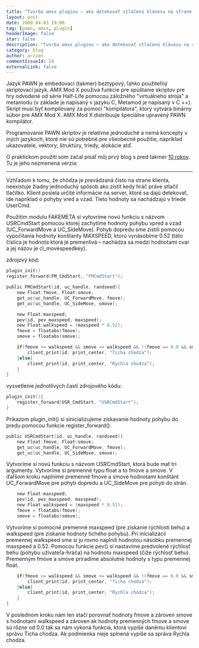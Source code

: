 ```yaml
---
title: "Tvorba amxx pluginu – ako detekovať stlačenú klávesu na strane klienta (tichá chôdza)"
layout: post
date: 2009-04-03 19:00
tag: [pawn, amxx, plugin]
headerImage: false
star: false
description: "Tvorba amxx pluginu – ako detekovať stlačenú klávesu na strane klienta (tichá chôdza)"
category: blog
author: arzzen
commentIssueId: 24
externalLink: false
---
```


Jazyk PAWN je embedovací (takmer) beztypový, ľahko použiteľný skriptovací jazyk. 
AMX Mod X používa funkcie pre spúštanie skriptov pre hry odvodené od série Half-Life 
pomocou záložného "virtuálneho stroja" a metamodu (v základe je napísaný v jazyku C, Metamod je napísaný v C ++). 
Skript musí byť kompilovaný za pomoci "kompilátora", ktorý vytvára binárny súbor pre AMX Mod X. 
AMX Mod X distribuuje špeciálne upravený PAWN kompilátor.

Programovanie PAWN skriptov je relatívne jednoduché a nemá koncepty v iných jazykoch, 
ktoré nie sú potrebné pre všeobecné použitie, napríklad ukazovatele, vektory, štruktúry, triedy, alokácie atď.

O praktickom použití som začal písať môj prvý blog s pred takmer [10 rokov](https://arzzen.wordpress.com/2009/04/03/tvorba-amxx-pluginu-ako-detekovat-stlacenu-klavesu-na-strane-klienta-ticha-chodza/).
Tu je jeho nezmenená verzia:

---

Vzhľadom k tomu, že chôdza je prevádzaná čisto na strane klienta, neexistuje žiadny jednoduchý spôsob ako zistit kedy hráč práve stlačil tlačítko. Klient posiela určité informácie na server, ktoré sa dajú detekovať, ide napríklad o pohyby vred a vzad. Tieto hodnoty sa nachádzajú v triede UserCmd.

Použitím modulu FAKEMETA si vytovríme novú funkciu s názvom USRCmdStart pomocou ktorej zachytíme hodnoty pohybu vpred a vzad (UC_ForwardMove a UC_SideMove). Pohyb dopredu sme zistili pomocou vypočítania hodnoty konštanty MAXSPEED, ktorú vynásobíme 0.52 (táto číslica je hodnota ktorá je premenlívá – nachádza sa medzi hodnotami cvar a jej názov je cl_movespeedkey).

zdrojový kód:

```c
plugin_init()
register_forward(FM_CmdStart, "FMCmdStart");

public FMCmdStart(id, uc_handle, randseed){
    new Float:fmove, Float:smove;
    get_uc(uc_handle, UC_ForwardMove, fmove);
    get_uc(uc_handle, UC_SideMove, smove);

    new Float:maxspeed;
    pev(id, pev_maxspeed, maxspeed);
    new Float:walkspeed = (maxspeed * 0.52);
    fmove = floatabs(fmove);
    smove = floatabs(smove);

    if(fmove <= walkspeed && smove <= walkspeed && !(fmove == 0.0 && smove == 0.0)){
        client_print(id, print_center, "Ticha chodza");
    }else{
        client_print(id, print_center, "Rychla chodza");
    }
}
```

vysvetlenie jednotlivých častí zdrojového kódu:

```c
plugin_init(){
    register_forward(USR_CmdStart, "USRCmdStart");
}
```

Príkazom plugin_init() si sinicializujeme získavanie hodnoty pohybu do predu pomocou funkcie register_forward().

```c
public USRCmdStart(id, uc_handle, randseed){
    new Float:fmove, Float:smove;
    get_uc(uc_handle, UC_ForwardMove, fmove);
    get_uc(uc_handle, UC_SideMove, smove);
```

Vytvoríme si novú funkciu s názvom USRCmdStart, ktorá bude mať tri argumenty. Vytvoríme si premenné typu float a to fmove a smove. V ďaľšom kroku naplníme premenné fmove a smove hodnotami konštánt UC_ForwardMove pre pohyb dopredu a UC_SideMove pre pohyb do strán.

```c
    new Float:maxspeed;
    pev(id, pev_maxspeed, maxspeed);
    new Float:walkspeed = (maxspeed * 0.52);
    fmove = floatabs(fmove);
    smove = floatabs(smove);
```

Vytvoríme si pomocné premenné maxspeed (pre získanie rýchlosti behu) a walkspeed (pre získanie hodnoty tichého pohybu). Pri inicializácii premennej walkspeed sme si ju rovno naplnili hodnotou násobku premennej maxspeed a 0.52. Pomocou funkcie pev() si nastavíme predvolené rýchlosť behu (pohybu užívateľa-hráča) na hodnotu maxspeed (čiže rýchlosť behu). Premenným fmove a smove priradíme absolutné hodnoty s typu premennej float.

```c
    if(fmove <= walkspeed && smove <= walkspeed && !(fmove == 0.0 && smove == 0.0)){
        client_print(id, print_center, "Ticha chodza");
    }else{
        client_print(id, print_center, "Rychla chodza");
    }
}
```

V poslednom kroku nám len stačí porovnať hodnoty fmove a zároven smove s hodnotami walkspeed a zároven ak hodnoty premenných fmove a smove sú rôzne od 0.0 tak sa nám vykoná funkcia, ktorá vypíše danému klientovi správu Ticha chodza. Ak podmienka nieje splnená vypíše sa správa Rychla chodza.